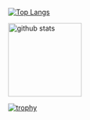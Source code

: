 [![Top Langs](https://github-readme-stats.vercel.app/api/top-langs/?username=miyazaki-games/theme=onedark
)](https://github.com/anuraghazra/github-readme-stats)
<p align="left"> 
  <img alt="github stats" height="150px" src="https://github-readme-stats.vercel.app/api?username=miyazaki-games&count_private=true&show_icons=true&show_icons=true&theme=onedark" />
</p>

[![trophy](https://github-profile-trophy.vercel.app/?username=miyazaki-games&theme=onedark&column=7
)](https://github.com/ryo-ma/github-profile-trophy)
